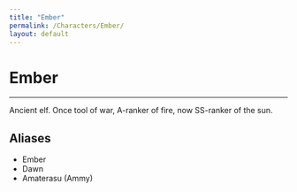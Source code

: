 ```yaml
---
title: "Ember"
permalink: /Characters/Ember/
layout: default
---
```

# Ember
---
Ancient elf. Once tool of war, A-ranker of fire, now SS-ranker of the sun.

## Aliases
- Ember
- Dawn
- Amaterasu (Ammy)